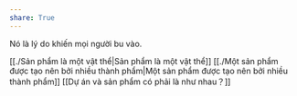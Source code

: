 ```yaml
---
share: True
---
```

Nó là lý do khiến mọi người bu vào. 

[[./Sản phẩm là một vật thể|Sản phẩm là một vật thể]]
[[./Một sản phẩm được tạo nên bởi nhiều thành phẩm|Một sản phẩm được tạo nên bởi nhiều thành phẩm]]
[[Dự án và sản phẩm có phải là như nhau？]]
